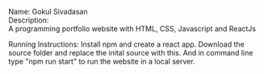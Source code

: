 Name: Gokul Sivadasan  
Description:  
  A programming portfolio website with HTML, CSS, Javascript and ReactJs
  
Running Instructions:
  Install npm and create a react app. Download the source folder and replace the inital source with this. And in command line type "npm run start" to run the website in a local server.
  
